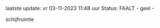 laatste update: 
vr 03-11-2023 11:48   uur 
Status: FAALT - geel - 
<div class="service Y">schijfruimte</div>